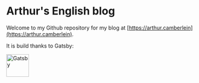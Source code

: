 # Arthur's English blog

Welcome to my Github repository for my blog at [https://arthur.camberlein](https://arthur.camberlein).

It is build thanks to Gatsby:

<img alt="Gatsby" src="https://www.gatsbyjs.com/Gatsby-Monogram.svg" width="60" />
